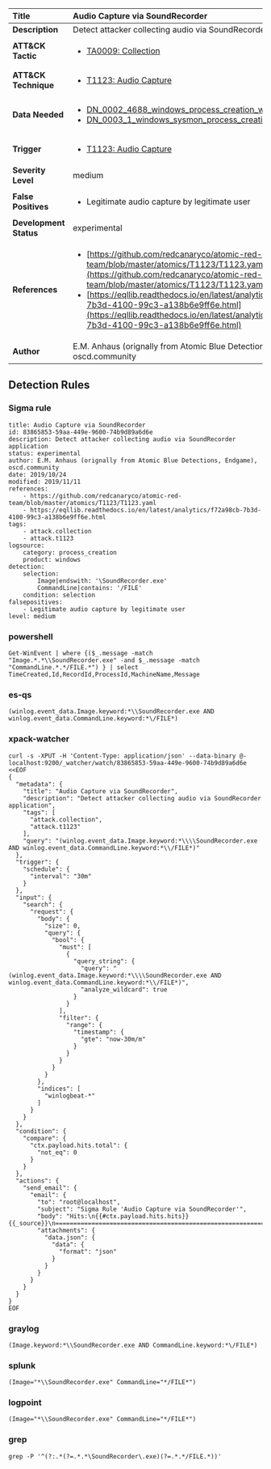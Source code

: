 | Title                    | Audio Capture via SoundRecorder       |
|:-------------------------|:------------------|
| **Description**          | Detect attacker collecting audio via SoundRecorder application |
| **ATT&amp;CK Tactic**    |  <ul><li>[TA0009: Collection](https://attack.mitre.org/tactics/TA0009)</li></ul>  |
| **ATT&amp;CK Technique** | <ul><li>[T1123: Audio Capture](https://attack.mitre.org/techniques/T1123)</li></ul>  |
| **Data Needed**          | <ul><li>[DN_0002_4688_windows_process_creation_with_commandline](../Data_Needed/DN_0002_4688_windows_process_creation_with_commandline.md)</li><li>[DN_0003_1_windows_sysmon_process_creation](../Data_Needed/DN_0003_1_windows_sysmon_process_creation.md)</li></ul>  |
| **Trigger**              | <ul><li>[T1123: Audio Capture](../Triggers/T1123.md)</li></ul>  |
| **Severity Level**       | medium |
| **False Positives**      | <ul><li>Legitimate audio capture by legitimate user</li></ul>  |
| **Development Status**   | experimental |
| **References**           | <ul><li>[https://github.com/redcanaryco/atomic-red-team/blob/master/atomics/T1123/T1123.yaml](https://github.com/redcanaryco/atomic-red-team/blob/master/atomics/T1123/T1123.yaml)</li><li>[https://eqllib.readthedocs.io/en/latest/analytics/f72a98cb-7b3d-4100-99c3-a138b6e9ff6e.html](https://eqllib.readthedocs.io/en/latest/analytics/f72a98cb-7b3d-4100-99c3-a138b6e9ff6e.html)</li></ul>  |
| **Author**               | E.M. Anhaus (orignally from Atomic Blue Detections, Endgame), oscd.community |


## Detection Rules

### Sigma rule

```
title: Audio Capture via SoundRecorder
id: 83865853-59aa-449e-9600-74b9d89a6d6e
description: Detect attacker collecting audio via SoundRecorder application
status: experimental
author: E.M. Anhaus (orignally from Atomic Blue Detections, Endgame), oscd.community
date: 2019/10/24
modified: 2019/11/11
references:
    - https://github.com/redcanaryco/atomic-red-team/blob/master/atomics/T1123/T1123.yaml
    - https://eqllib.readthedocs.io/en/latest/analytics/f72a98cb-7b3d-4100-99c3-a138b6e9ff6e.html
tags:
    - attack.collection
    - attack.t1123
logsource:
    category: process_creation
    product: windows
detection:
    selection:
        Image|endswith: '\SoundRecorder.exe'
        CommandLine|contains: '/FILE'
    condition: selection
falsepositives:
    - Legitimate audio capture by legitimate user
level: medium

```





### powershell
    
```
Get-WinEvent | where {($_.message -match "Image.*.*\\SoundRecorder.exe" -and $_.message -match "CommandLine.*.*/FILE.*") } | select TimeCreated,Id,RecordId,ProcessId,MachineName,Message
```


### es-qs
    
```
(winlog.event_data.Image.keyword:*\\SoundRecorder.exe AND winlog.event_data.CommandLine.keyword:*\/FILE*)
```


### xpack-watcher
    
```
curl -s -XPUT -H 'Content-Type: application/json' --data-binary @- localhost:9200/_watcher/watch/83865853-59aa-449e-9600-74b9d89a6d6e <<EOF
{
  "metadata": {
    "title": "Audio Capture via SoundRecorder",
    "description": "Detect attacker collecting audio via SoundRecorder application",
    "tags": [
      "attack.collection",
      "attack.t1123"
    ],
    "query": "(winlog.event_data.Image.keyword:*\\\\SoundRecorder.exe AND winlog.event_data.CommandLine.keyword:*\\/FILE*)"
  },
  "trigger": {
    "schedule": {
      "interval": "30m"
    }
  },
  "input": {
    "search": {
      "request": {
        "body": {
          "size": 0,
          "query": {
            "bool": {
              "must": [
                {
                  "query_string": {
                    "query": "(winlog.event_data.Image.keyword:*\\\\SoundRecorder.exe AND winlog.event_data.CommandLine.keyword:*\\/FILE*)",
                    "analyze_wildcard": true
                  }
                }
              ],
              "filter": {
                "range": {
                  "timestamp": {
                    "gte": "now-30m/m"
                  }
                }
              }
            }
          }
        },
        "indices": [
          "winlogbeat-*"
        ]
      }
    }
  },
  "condition": {
    "compare": {
      "ctx.payload.hits.total": {
        "not_eq": 0
      }
    }
  },
  "actions": {
    "send_email": {
      "email": {
        "to": "root@localhost",
        "subject": "Sigma Rule 'Audio Capture via SoundRecorder'",
        "body": "Hits:\n{{#ctx.payload.hits.hits}}{{_source}}\n================================================================================\n{{/ctx.payload.hits.hits}}",
        "attachments": {
          "data.json": {
            "data": {
              "format": "json"
            }
          }
        }
      }
    }
  }
}
EOF

```


### graylog
    
```
(Image.keyword:*\\SoundRecorder.exe AND CommandLine.keyword:*\/FILE*)
```


### splunk
    
```
(Image="*\\SoundRecorder.exe" CommandLine="*/FILE*")
```


### logpoint
    
```
(Image="*\\SoundRecorder.exe" CommandLine="*/FILE*")
```


### grep
    
```
grep -P '^(?:.*(?=.*.*\SoundRecorder\.exe)(?=.*.*/FILE.*))'
```



